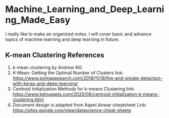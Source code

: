# Machine_Learning_and_Deep_Learning_Made_Easy
I really like to make an organized notes. I will cover basic and advance topics of machine learning and deep learning in future.

## K-mean Clustering References
1.  k-mean clustering by Andrew NG
2.	K-Mean: Getting the Optimal Number of Clusters link: https://www.pyimagesearch.com/2019/11/18/fire-and-smoke-detection-with-keras-and-deep-learning/
3.	Centroid Initialization Methods for k-means Clustering link: https://www.kdnuggets.com/2020/06/centroid-initialization-k-means-clustering.html
4.	Document design is adapted from Aqeel Anwar cheatsheet Link: https://sites.google.com/view/datascience-cheat-sheets 
